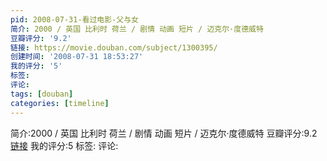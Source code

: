 ```yaml
---
pid: 2008-07-31-看过电影-父与女
简介: 2000 / 英国 比利时 荷兰 / 剧情 动画 短片 / 迈克尔·度德威特
豆瓣评分: '9.2'
链接: https://movie.douban.com/subject/1300395/
创建时间: '2008-07-31 18:53:27'
我的评分: '5'
标签:
评论:
tags: [douban]
categories: [timeline]
---
```

简介:2000 / 英国 比利时 荷兰 / 剧情 动画 短片 / 迈克尔·度德威特
豆瓣评分:9.2
[链接](https://movie.douban.com/subject/1300395/)
我的评分:5
标签:
评论:
